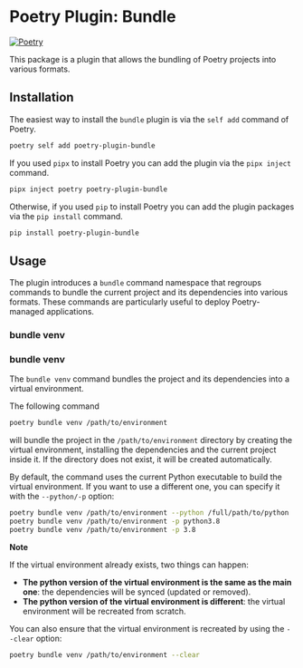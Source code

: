 # Poetry Plugin: Bundle

[![Poetry](https://img.shields.io/endpoint?url=https://python-poetry.org/badge/v0.json)](https://python-poetry.org/)

This package is a plugin that allows the bundling of Poetry projects into various formats.

## Installation

The easiest way to install the `bundle` plugin is via the `self add` command of Poetry.

```bash
poetry self add poetry-plugin-bundle
```

If you used `pipx` to install Poetry you can add the plugin via the `pipx inject` command.

```bash
pipx inject poetry poetry-plugin-bundle
```

Otherwise, if you used `pip` to install Poetry you can add the plugin packages via the `pip install` command.

```bash
pip install poetry-plugin-bundle
```

## Usage

The plugin introduces a `bundle` command namespace that regroups commands to bundle the current project
and its dependencies into various formats. These commands are particularly useful to deploy
Poetry-managed applications.

### bundle venv

### bundle venv

The `bundle venv` command bundles the project and its dependencies into a virtual environment.

The following command

```bash
poetry bundle venv /path/to/environment
```

will bundle the project in the `/path/to/environment` directory by creating the virtual environment,
installing the dependencies and the current project inside it. If the directory does not exist,
it will be created automatically.

By default, the command uses the current Python executable to build the virtual environment.
If you want to use a different one, you can specify it with the `--python/-p` option:

```bash
poetry bundle venv /path/to/environment --python /full/path/to/python
poetry bundle venv /path/to/environment -p python3.8
poetry bundle venv /path/to/environment -p 3.8
```

**Note**

If the virtual environment already exists, two things can happen:

- **The python version of the virtual environment is the same as the main one**: the dependencies will be synced (updated or removed).
- **The python version of the virtual environment is different**: the virtual environment will be recreated from scratch.

You can also ensure that the virtual environment is recreated by using the `--clear` option:

```bash
poetry bundle venv /path/to/environment --clear
```
